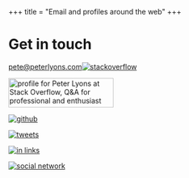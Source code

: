 +++
title = "Email and profiles around the web"
+++

<div class="contact">

# Get in touch

<!-- Note the image file names and alt attributes are named
as they are to avoid content blocking browser plugins (uBlock et al)
-->

<a class="email" href="mailto:pete@peterlyons.com">pete@peterlyons.com</a><a href="http://stackoverflow.com/users/266795/peter-lyons"><img class="icon" src="/images/logo_s_o.png" alt="stackoverflow" title="stackoverflow"></a>

<a href="https://stackoverflow.com/users/266795/peter-lyons"><img src="https://stackoverflow.com/users/flair/266795.png?theme=clean" alt="profile for Peter Lyons at Stack Overflow, Q&amp;A for professional and enthusiast programmers" title="profile for Peter Lyons at Stack Overflow, Q&amp;A for professional and enthusiast programmers" width="208" height="58"></a>

<a href="https://github.com/focusaurus"><img class="icon" src="/images/logo_g_h.png" alt="github" title="github"></a>

<a href="https://twitter.com/focusaurus"><img class="icon" src="/images/logo_t_w.png" alt="tweets" title="tweets"></a>

<a href="https://www.linkedin.com/in/peterlyons1"><img class="icon" src="/images/logo_l_i.png" alt="in links" title="in links"></a>

<a href="https://www.facebook.com/focusaurus"><img class="icon" src="/images/logo_f_b.png" alt="social network" title="social network"></a></div>

</div>
